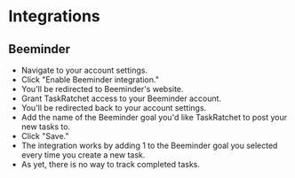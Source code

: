 # Integrations

## Beeminder

- Navigate to your account settings.
- Click "Enable Beeminder integration."
- You'll be redirected to Beeminder's website.
- Grant TaskRatchet access to your Beeminder account.
- You'll be redirected back to your account settings.
- Add the name of the Beeminder goal you'd like TaskRatchet to post your new tasks to.
- Click "Save."
- The integration works by adding 1 to the Beeminder goal you selected every time you create a new task.
- As yet, there is no way to track completed tasks.